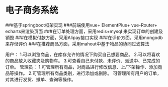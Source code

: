 # 电子商务系统
###基于springboot框架实现
###前端使用vue+ ElementPlus+ vue-Router+ echarts来渲染页面
###在订单处理方面，采用redis+mysql 来实现订单的创建及销毁
###在模拟付款方面，采用Alipay接口实现
###在评价方面，采用mongodb来存储评价
###在推荐商品方面，采用mahout中基于物品的协同过滤算法


用户：
1.可以浏览商品，在库存允许的情况下购买自己想要商品。
2.可以将喜欢的商品放入收藏夹及购物车。
3.可查看自己未付款、未评价、派送中、已完成的订单。
管理员：
1.可管理所有商品，对商品进行修改信息、上/下架操作、添加商品等操作。
2.可管理所有商品类别，进行添加或删除。
可管理所有用户的订单，对其进行发货、撤单、查询等操作。
